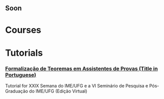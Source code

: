 ## Soon

# Courses

# Tutorials

### [Formalização de Teoremas em Assistentes de Provas (Title in Portuguese)](Tutorials/PVS_Semana_IME_2021.md)
   Tutorial for XXIX Semana do IME/UFG e a VI Seminário de Pesquisa e Pós-Graduação do IME/UFG (Edição Virtual)
